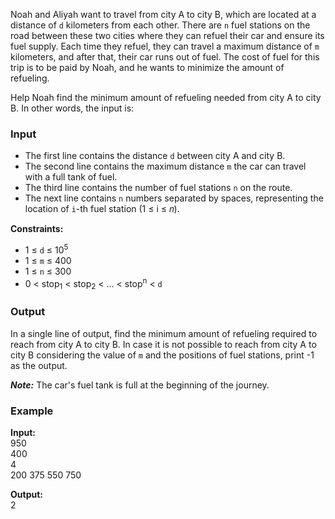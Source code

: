 Noah and Aliyah want to travel from city A to city B, which are located at a distance of `d` kilometers from each other. There are `n` fuel stations on the road between these two cities where they can refuel their car and ensure its fuel supply. Each time they refuel, they can travel a maximum distance of `m` kilometers, and after that, their car runs out of fuel. The cost of fuel for this trip is to be paid by Noah, and he wants to minimize the amount of refueling.

Help Noah find the minimum amount of refueling needed from city A to city B. In other words, the input is:

### Input  

- The first line contains the distance `d` between city A and city B.
- The second line contains the maximum distance `m` the car can travel with a full tank of fuel.
- The third line contains the number of fuel stations `n` on the route.
- The next line contains `n` numbers separated by spaces, representing the location of `i`-th fuel station (1 ≤ i ≤ 𝑛).

**Constraints:**
- 1 ≤ `d` ≤ 10<sup>5</sup>
- 1 ≤ `m` ≤ 400
- 1 ≤ `n` ≤ 300
- 0 < stop<sub>1</sub> < stop<sub>2</sub> < ... < stop<sup>n</sup> < `d`


### Output   
In a single line of output, find the minimum amount of refueling required to reach from city A to city B. In case it is not possible to reach from city A to city B considering the value of `m` and the positions of fuel stations, print -1 as the output.

***Note:*** The car's fuel tank is full at the beginning of the journey.  

### **Example**

**Input:**  
950  
400  
4  
200 375 550 750  

**Output:**  
2

